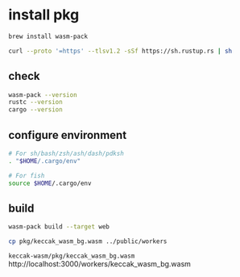 # install pkg

```bash
brew install wasm-pack

curl --proto '=https' --tlsv1.2 -sSf https://sh.rustup.rs | sh
```

## check

```bash
wasm-pack --version
rustc --version
cargo --version
```

## configure environment

```bash
# For sh/bash/zsh/ash/dash/pdksh
. "$HOME/.cargo/env"

# For fish
source $HOME/.cargo/env

```

## build

```bash
wasm-pack build --target web

cp pkg/keccak_wasm_bg.wasm ../public/workers
```

`keccak-wasm/pkg/keccak_wasm_bg.wasm`
http://localhost:3000/workers/keccak_wasm_bg.wasm
